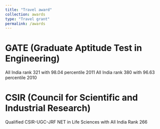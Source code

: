 ```yaml
---
title: "Travel award"
collection: awards
type: "Travel grant"
permalink: /awards
---
```



GATE (Graduate Aptitude Test in Engineering) 
======
All India rank 321 with 98.04 percentile	     2011
All India rank 380 with 96.63 percentile	     2010

CSIR (Council for Scientific and Industrial Research)
======
Qualified CSIR-UGC-JRF NET in Life Sciences with All India Rank 266 		

